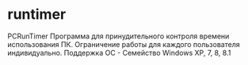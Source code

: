 runtimer
========

PCRunTimer
Программа для принудительного контроля времени использования ПК.
Ограничение работы для каждого пользователя индивидуально.
Поддержка ОС - Семейство Windows XP, 7, 8, 8.1
